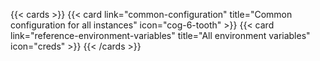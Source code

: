 
{{< cards >}}
  {{< card link="common-configuration" title="Common configuration for all instances" icon="cog-6-tooth" >}}
  {{< card link="reference-environment-variables" title="All environment variables" icon="creds" >}}
{{< /cards >}}


